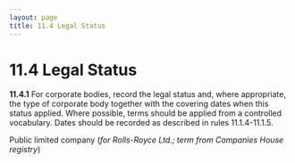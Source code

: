 ```yaml
---
layout: page
title: 11.4 Legal Status
---
```

# 11.4 Legal Status

**11.4.1** For corporate bodies, record the legal status and, where appropriate, the type of corporate body together with the covering dates when this status applied. Where possible, terms should be applied from a controlled vocabulary. Dates should be recorded as described in rules 11.1.4-11.1.5.

<p class="dacs-example">Public limited company (<em>for Rolls-Royce Ltd.; term from Companies House registry</em>)</p>

